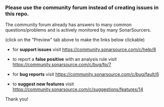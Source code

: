 ### Please use the community forum instead of creating issues in this repo.

The community forum already has answers to many common questions/problems and is actively monitored by many SonarSourcers.

(click on the "Preview" tab above to make the links below clickable)

* for **support issues** visit https://community.sonarsource.com/c/help/8

* to report a **false positive** with an analysis rule visit https://community.sonarsource.com/c/bug/fp/7

* for **bug reports** visit https://community.sonarsource.com/c/bug/fault/6

* to **suggest new features** visit https://community.sonarsource.com/c/suggestions/features/14


Thank you!